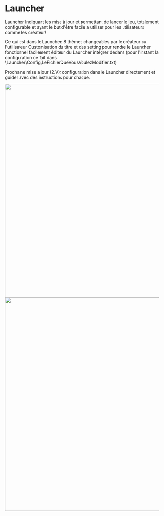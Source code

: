 # Launcher
Launcher Indiquant les mise à jour et permettant de lancer le jeu, totalement configurable et ayant le but d'être facile a utiliser pour les utilisateurs comme les créateur!

Ce qui est dans le Launcher:
8 thèmes changeables par le créateur ou l'utilisateur
Customisation du titre et des setting pour rendre le Launcher fonctionnel facilement
éditeur du Launcher intégrer dedans (pour l'instant la configuration ce fait dans \Launcher\Config\LeFichierQueVousVoulezModifier.txt)

Prochaine mise a jour (2.V): configuration dans le Launcher directement et guider avec des instructions pour chaque.

<img src="https://cdn.discordapp.com/attachments/438665376474333184/920476247832789012/Capture1.PNG" height="700">
<img src="https://cdn.discordapp.com/attachments/438665376474333184/920476248566808596/Capture2.PNG" height="700">
<img src="https://cdn.discordapp.com/attachments/438665376474333184/920476249019789332/gif.gif" height="700>
<img src="https://cdn.discordapp.com/attachments/438665376474333184/920831241446621284/1.PNG" height="100>
<img src="https://cdn.discordapp.com/attachments/438665376474333184/920831240309964840/2.PNG" height="100>
<img src="https://cdn.discordapp.com/attachments/438665376474333184/920831240532275251/3.PNG" height="100>
<img src="https://cdn.discordapp.com/attachments/438665376474333184/920831240813314069/4.PNG" height="100>
<img src="https://cdn.discordapp.com/attachments/438665376474333184/920831241031401522/5.PNG" height="100>
<img src="https://cdn.discordapp.com/attachments/438665376474333184/920831241681530910/6.PNG" height="100>
<img src="https://cdn.discordapp.com/attachments/438665376474333184/920831241916399686/7.PNG" height="100>
<img src="https://cdn.discordapp.com/attachments/438665376474333184/920831241228542023/8.PNG" height="100>
